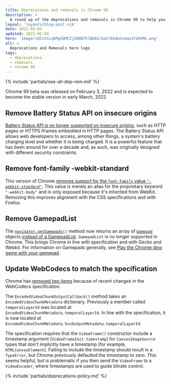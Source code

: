 ```yaml
---
title: Deprecations and removals in Chrome 99
description: >
  A round up of the deprecations and removals in Chrome 99 to help you plan.
layout: 'layouts/blog-post.njk'
date: 2022-02-03
updated: 2022-02-04
hero: 'image/sQ51XsLqKMgSQMCZjIN0B7hlBO02/km2rEb4m5xmqo3Y2KVMn.png'
alt: >
  Deprecations and Removals hero logo
tags:
  - deprecations
  - removals
  - chrome-99
---
```


{% include 'partials/see-all-dep-rem.md' %}

Chrome 99 beta was released on February 3, 2022 and is expected to become the
stable version in early March, 2022.

## Remove Battery Status API on insecure origins

[Battery Status API is no longer supported on insecure origins](https://chromestatus.com/feature/4878376799043584),
such as HTTP pages or HTTPS iframes embedded in HTTP pages. The Battery Status
API allows web developers to access, among other things, a system's battery
charging level and whether it is being charged. It is a powerful feature that
has been around for over a decade and, as such, was originally designed with
different security constraints.

## Remove font-family -webkit-standard

This version of Chrome
[removes support for the `font-family` value `"-webkit-standard"`](https://www.chromestatus.com/feature/5639265565278208).
This value is merely an alias for the proprietary keyword `"-webkit-body"` and
is only exposed because it's inherited from WebKit. Removing this improves
alignment with the CSS specifications and with Firefox.

## Remove GamepadList

The
[`navigator.getGamepads()`](https://developer.mozilla.org/docs/Web/API/Navigator/getGamepads)
method now returns an array of
[`Gamepad`](https://developer.mozilla.org/docs/Web/API/Gamepad) objects
[instead of a GamepadList](https://www.chromestatus.com/feature/5693119438782464).
`GamepadList` is no longer supported in Chrome. This brings Chrome in line with
specification and with Gecko and Webkit. For information on Gamepads generally, see [Play
the Chrome dino game with your gamepad](https://web.dev/gamepad/).

## Update WebCodecs to match the specification

Chrome has [removed two
items](https://www.chromestatus.com/feature/5667793157488640) because of
recent changes in the WebCodecs specification.

The `EncodedVideoChunkOutputCallback()` method takes an
`EncodedVideoChunkMetadata` dictionary. Previously a member called
`temporalLayerId` was located at `EncodedVideoChunkMetadata.temporalLayerId`. In
line with the specification, it is now located at
`EncodedVideoChunkMetadata.SvcOutputMetadata.temporalLayerId`.

The specification requires that the `VideoFrame()` constructor include a timestamp
argument (`VideoFrameInit.timestamp`) for `CanvasImageSource` types that don't
implicitly have a timestamp (for example, `HTMLCanvasElement`). Failing to include the
timestamp should result in a `TypeError`, but Chrome previously defaulted the
timestamp to zero. This seems helpful, but is problematic if you then send the
`VideoFrame` to a `VideoEncoder`, where timestamps are used to guide bitrate
control.

{% include 'partials/deprecations-policy.md' %}
